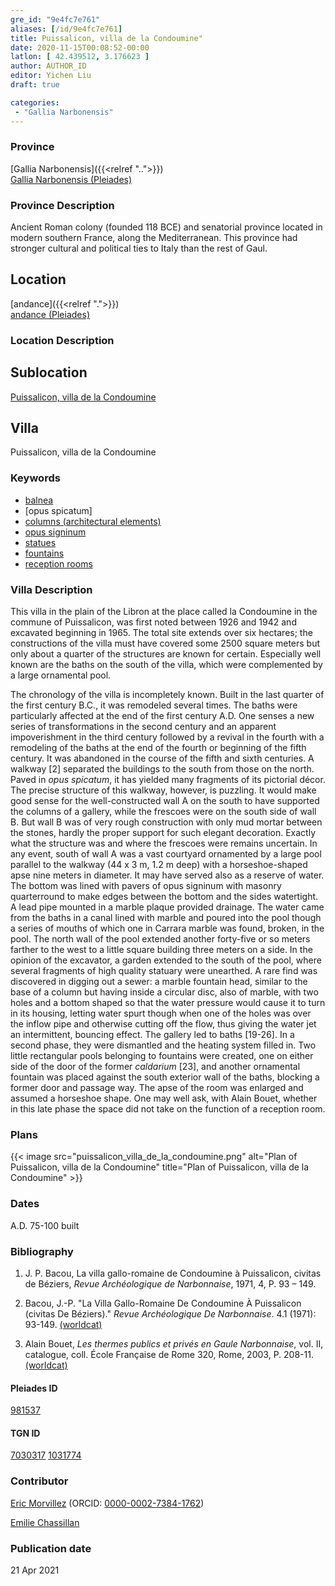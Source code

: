 ```yaml
---
gre_id: "9e4fc7e761"
aliases: [/id/9e4fc7e761]
title: Puissalicon, villa de la Condoumine"
date: 2020-11-15T00:08:52-00:00
latlon: [ 42.439512, 3.176623 ]
author: AUTHOR_ID
editor: Yichen Liu
draft: true

categories:
 - "Gallia Narbonensis"
---
```


### Province

[Gallia Narbonensis]({{<relref "..">}}) \
[Gallia Narbonensis (Pleiades)](https://pleiades.stoa.org/places/981537)

### Province Description

Ancient Roman colony (founded 118 BCE) and senatorial province located in modern southern France, along the Mediterranean. This province had stronger cultural and political ties to Italy than the rest of Gaul.

## Location

[andance]({{<relref ".">}}) \
[andance (Pleiades)](https://pleiades.stoa.org/places/167644)

### Location Description

<!--### Location Description-->

<!-- LEAVE THIS BLANK FOR NOW -->

## Sublocation

[Puissalicon, villa de la Condoumine](#)

<!--### Sublocation Description-->

<!-- DESCRIPTION -->

## Villa

Puissalicon, villa de la Condoumine



### Keywords

- [balnea](http://vocab.getty.edu/page/aat/300120377)
- [opus spicatum]
- [columns (architectural elements)](http://vocab.getty.edu/page/aat/300001571)
- [opus signinum](http://vocab.getty.edu/page/aat/300379969)
- [statues](http://vocab.getty.edu/page/aat/300047600)
- [fountains](http://vocab.getty.edu/page/aat/300006179)
- [reception rooms](http://vocab.getty.edu/page/aat/300077176)





### Villa Description

This villa in the plain of the Libron at the place called la Condoumine in the commune of Puissalicon, was first noted between 1926 and 1942 and excavated beginning in 1965. The total site extends over six hectares; the constructions of the villa must have covered some 2500 square meters but only about a quarter of the structures are known for certain. Especially well known are the baths on the south of the villa, which were complemented by a large ornamental pool.

The chronology of the villa is incompletely known. Built in the last quarter of the first century B.C., it was remodeled several times. The baths were particularly affected at the end of the first century A.D. One senses a new series of transformations in the second century and an apparent impoverishment in the third century followed by a revival in the fourth with a remodeling of the baths at the end of the fourth or beginning of the fifth century. It was abandoned in the course of the fifth and sixth centuries.
A walkway [2] separated the buildings to the south from those on the north. Paved in *opus spicatum*, it has yielded many fragments of its pictorial décor. The precise structure of this walkway, however, is puzzling.  It would make good sense for the well-constructed wall A on the south to have supported the columns of a gallery, while the frescoes were on the south side of wall B.  But wall B was of very rough construction with only mud mortar between the stones, hardly the proper support for such elegant decoration. Exactly what the structure was and where the frescoes were remains uncertain.   In any event, south of wall A was a vast courtyard ornamented by a large pool parallel to the walkway (44 x 3 m, 1.2 m deep) with a horseshoe-shaped apse nine meters in diameter. It may have served also as a reserve of water. The bottom was lined with pavers of opus signinum with masonry quarterround to make edges between the bottom and the sides watertight. A lead pipe mounted in a marble plaque provided drainage. The water came from the baths in a canal lined with marble and poured into the pool though a series of mouths of which one in Carrara marble was found, broken, in the pool. The north wall of the pool extended another forty-five or so meters farther to the west to a little square building three meters on a side.
In the opinion of the excavator, a garden extended to the south of the pool, where several fragments of high quality statuary were unearthed. A rare find was discovered in digging out a sewer: a marble fountain head, similar to the base of a column but having inside a circular disc, also of marble, with two holes and a bottom shaped so that the water pressure would cause it to turn in its housing, letting water spurt though when one of the holes was over the inflow pipe  and otherwise cutting off the flow, thus giving the water jet an intermittent, bouncing effect.
The gallery led to baths [19-26]. In a second phase, they were dismantled and the heating system filled in. Two little rectangular pools belonging to fountains were created, one on either side of the door of the former *caldarium* [23], and another ornamental fountain was placed against the south exterior wall of the baths, blocking a former door and passage way. The apse of the room was enlarged and assumed a horseshoe shape. One may well ask, with Alain Bouet, whether in this late phase the space did not take on the function of a reception room.








### Plans


{{< image src="puissalicon_villa_de_la_condoumine.png" alt="Plan of Puissalicon, villa de la Condoumine" title="Plan of Puissalicon, villa de la Condoumine" >}}



### Dates

A.D. 75-100 built




### Bibliography

1. J. P. Bacou, La villa gallo-romaine de Condoumine à Puissalicon, civitas de Béziers, *Revue Archéologique de Narbonnaise*, 1971, 4, P. 93 – 149.

2. Bacou, J.-P. "La Villa Gallo-Romaine De Condoumine À Puissalicon (civitas De Béziers)." *Revue Archéologique De Narbonnaise*. 4.1 (1971): 93-149. [(worldcat)](http://www.worldcat.org/oclc/4797757945)

2. Alain Bouet, *Les thermes publics et privés en Gaule Narbonnaise*, vol. II, catalogue, coll. École Française de Rome 320, Rome, 2003, P. 208-11. [(worldcat)](http://www.worldcat.org/oclc/490154337)





#### Pleiades ID

[981537](https://pleiades.stoa.org/places/981537)

#### TGN ID

[7030317](http://vocab.getty.edu/page/tgn/7030317)
[1031774](http://vocab.getty.edu/page/tgn/1031774)

### Contributor

[Eric Morvillez](link) (ORCID: [0000-0002-7384-1762](https://orcid.org/0000-0002-7384-1762))

[Emilie Chassillan](link)
### Publication date


21 Apr 2021

<!--### Related articles-->

<!-- Links to other related articles. Leave blank for now -->